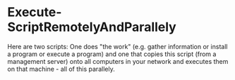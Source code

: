 # Execute-ScriptRemotelyAndParallely
Here are two scripts: One does "the work" (e.g. gather information or install a program or execute a program) and one that copies this script (from a management server) onto all computers in your network and executes them on that machine - all of this parallely.
